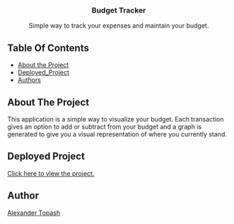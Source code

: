 <br/>
<p align="center">
  <h3 align="center">Budget Tracker</h3>

  <p align="center">
    Simple way to track your expenses and maintain your budget.
  </p>
</p>

## Table Of Contents

* [About the Project](#about-the-project)
* [Deployed_Project](#deployed-project)
* [Authors](#authors)

## About The Project

This application is a simple way to visualize your budget. Each transaction gives an option to add or subtract from your budget and a graph is generated to give you a visual representation of where you currently stand.

## Deployed Project

[Click here to view the project.]()

## Author

[Alexander Topash](https://github.com/Topash15/)
